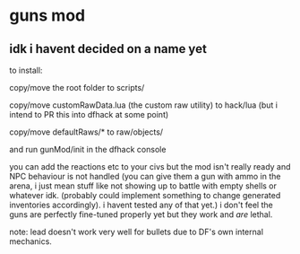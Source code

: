 # guns mod
## idk i havent decided on a name yet

to install:

copy/move the root folder to scripts/

copy/move customRawData.lua (the custom raw utility) to hack/lua (but i intend to PR this into dfhack at some point)

copy/move defaultRaws/* to raw/objects/

and run gunMod/init in the dfhack console


you can add the reactions etc to your civs but the mod isn't really ready and NPC behaviour is not handled (you can give them a gun with ammo in the arena, i just mean stuff like not showing up to battle with empty shells or whatever idk. (probably could implement something to change generated inventories accordingly). i havent tested any of that yet.) i don't feel the guns are perfectly fine-tuned properly yet but they work and *are* lethal.

note: lead doesn't work very well for bullets due to DF's own internal mechanics.
